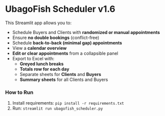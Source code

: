 # UbagoFish Scheduler v1.6

This Streamlit app allows you to:
- Schedule Buyers and Clients with **randomized or manual appointments**
- Ensure **no double bookings** (conflict-free)
- Schedule **back-to-back (minimal gap) appointments**
- View a **calendar overview**
- **Edit or clear appointments** from a collapsible panel
- Export to Excel with:
  - **Greyed lunch breaks**
  - **Totals row for each day**
  - Separate sheets for **Clients** and **Buyers**
  - **Summary sheets** for all Clients and Buyers

### How to Run
1. Install requirements: `pip install -r requirements.txt`
2. Run: `streamlit run ubagofish_scheduler.py`
